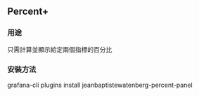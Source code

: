 ## Percent+
    
### 用途
只需計算並顯示給定兩個指標的百分比
    
### 安裝方法
grafana-cli plugins install jeanbaptistewatenberg-percent-panel
